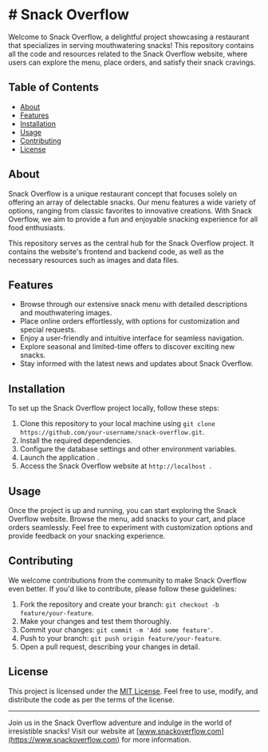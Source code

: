 # # Snack Overflow

Welcome to Snack Overflow, a delightful project showcasing a restaurant that specializes in serving mouthwatering snacks! This repository contains all the code and resources related to the Snack Overflow website, where users can explore the menu, place orders, and satisfy their snack cravings.

## Table of Contents

- [About](#about)
- [Features](#features)
- [Installation](#installation)
- [Usage](#usage)
- [Contributing](#contributing)
- [License](#license)

## About

Snack Overflow is a unique restaurant concept that focuses solely on offering an array of delectable snacks. Our menu features a wide variety of options, ranging from classic favorites to innovative creations. With Snack Overflow, we aim to provide a fun and enjoyable snacking experience for all food enthusiasts.

This repository serves as the central hub for the Snack Overflow project. It contains the website's frontend and backend code, as well as the necessary resources such as images and data files.

## Features

- Browse through our extensive snack menu with detailed descriptions and mouthwatering images.
- Place online orders effortlessly, with options for customization and special requests.
- Enjoy a user-friendly and intuitive interface for seamless navigation.
- Explore seasonal and limited-time offers to discover exciting new snacks.
- Stay informed with the latest news and updates about Snack Overflow.

## Installation

To set up the Snack Overflow project locally, follow these steps:

1. Clone this repository to your local machine using `git clone https://github.com/your-username/snack-overflow.git`.
2. Install the required dependencies.
3. Configure the database settings and other environment variables.
4. Launch the application .
5. Access the Snack Overflow website at `http://localhost `.

## Usage

Once the project is up and running, you can start exploring the Snack Overflow website. Browse the menu, add snacks to your cart, and place orders seamlessly. Feel free to experiment with customization options and provide feedback on your snacking experience.

## Contributing

We welcome contributions from the community to make Snack Overflow even better. If you'd like to contribute, please follow these guidelines:

1. Fork the repository and create your branch: `git checkout -b feature/your-feature`.
2. Make your changes and test them thoroughly.
3. Commit your changes: `git commit -m 'Add some feature'`.
4. Push to your branch: `git push origin feature/your-feature`.
5. Open a pull request, describing your changes in detail.

## License

This project is licensed under the [MIT License](LICENSE). Feel free to use, modify, and distribute the code as per the terms of the license.

---

Join us in the Snack Overflow adventure and indulge in the world of irresistible snacks! Visit our website at [www.snackoverflow.com](https://www.snackoverflow.com) for more information.
